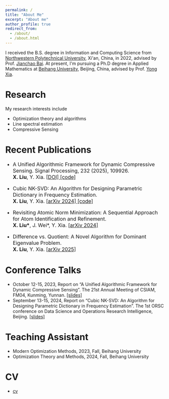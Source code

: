 ```yaml
---
permalink: /
title: "About Me"
excerpt: "About me"
author_profile: true
redirect_from: 
  - /about/
  - /about.html
---
```


I received the B.S. degree in Information and Computing Science from [Northwestern Polytechnical University](https://www.nwpu.edu.cn/), Xi'an, China, in 2022, advised by Prof. [Jianchao Bai](https://www.scholat.com/bjc1987).
At present, I'm pursuing a Ph.D degree in Applied Mathematics at [Beihang University](https://www.buaa.edu.cn/), Beijing, China, advised by Prof. [Yong Xia](https://math.buaa.edu.cn/szdw1/azcck/js/xy.htm).

Research
======
My research interests include
- Optimization theory and algorithms
- Line spectral estimation 
- Compressive Sensing

Recent Publications
======

<ul>
<font size="3">
<li><p> A Unified Algorithmic Framework for Dynamic Compressive Sensing. Signal Processing, 232 (2025), 109926. <br />
 <b>X. Liu</b>, Y. Xia. <a href="https://doi.org/10.1016/j.sigpro.2025.109926">[DOI] </a> <a href="https://github.com/xzliu-opt/PLAY-CS">[code]  </a>
</p></li>
<li><p> Cubic NK-SVD: An Algorithm for Designing Parametric Dictionary in Frequency Estimation. <br />
 <b>X. Liu</b>, Y. Xia. <a href="https://arxiv.org/abs/2408.03708">[arXiv 2024]  </a> <a href="https://github.com/xzliu-opt/Cubic-NK-SVD">[code]  </a>
 </p></li>
<li><p> Revisiting Atomic Norm Minimization: A Sequential Approach for Atom Identification and Refinement. <br />
 <b>X. Liu*</b>, J. Wei*, Y. Xia. <a href="https://arxiv.org/abs/2411.08459">[arXiv 2024] </a>
 </p></li>
<li><p> Difference vs. Quotient: A Novel Algorithm for Dominant Eigenvalue Problem. <br />
 <b>X. Liu</b>, Y. Xia. <a href="https://arxiv.org/abs/2501.15131">[arXiv 2025]  </a>
 </p></li>
</font>
</ul>

Conference Talks
======
- October 12-15, 2023, Report on “A Unified Algorithmic Framework for Dynamic Compressive Sensing”. The 21st Annual Meeting of CSIAM, FM04, Kunming, Yunnan. [[slides]](https://xzliu-opt.github.io/files/slides/slides_CSIAM_2023.pdf)
- September 13-15, 2024, Report on “Cubic NK-SVD: An Algorithm for Designing Parametric Dictionary in Frequency Estimation”. The 1st ORSC conference on Data Science and Operations Research Intelligence, Beijing. [[slides]](https://xzliu-opt.github.io/files/slides/slides_ORSC_2024.pdf)

Teaching Assistant
======
- Modern Optimization Methods, 2023, Fall, Beihang University
- Optimization Theory and Methods, 2024, Fall, Beihang University

CV
======
- [cv](https://xzliu-opt.github.io/files/cv/cv_XiaozhiLiu.pdf)


